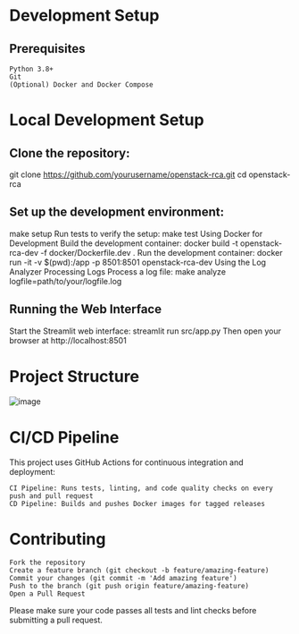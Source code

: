 # Development Setup
## Prerequisites

    Python 3.8+
    Git
    (Optional) Docker and Docker Compose

# Local Development Setup
## Clone the repository:
git clone https://github.com/yourusername/openstack-rca.git
cd openstack-rca

## Set up the development environment:
make setup
Run tests to verify the setup:
make test
Using Docker for Development
Build the development container:
docker build -t openstack-rca-dev -f docker/Dockerfile.dev .
Run the development container:
docker run -it -v $(pwd):/app -p 8501:8501 openstack-rca-dev
Using the Log Analyzer
Processing Logs
Process a log file:
make analyze logfile=path/to/your/logfile.log

## Running the Web Interface
Start the Streamlit web interface:
streamlit run src/app.py
Then open your browser at http://localhost:8501

# Project Structure
![image](https://github.com/user-attachments/assets/0f718a28-2ef4-4b44-b248-8d71952e7b63)

# CI/CD Pipeline
This project uses GitHub Actions for continuous integration and deployment:

    CI Pipeline: Runs tests, linting, and code quality checks on every push and pull request
    CD Pipeline: Builds and pushes Docker images for tagged releases

# Contributing 

    Fork the repository
    Create a feature branch (git checkout -b feature/amazing-feature)
    Commit your changes (git commit -m 'Add amazing feature')
    Push to the branch (git push origin feature/amazing-feature)
    Open a Pull Request

Please make sure your code passes all tests and lint checks before submitting a pull request.

